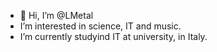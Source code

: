 - 👋 Hi, I’m @LMetal
-  I’m interested in science, IT and music.
-  I’m currently studyind IT at university, in Italy.

<!---
LMetal/LMetal is a ✨ special ✨ repository because its `README.md` (this file) appears on your GitHub profile.
You can click the Preview link to take a look at your changes.
--->
